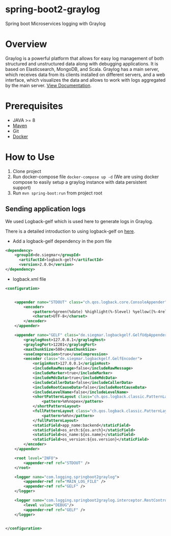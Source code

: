 # spring-boot2-graylog
Spring boot Microservices logging with Graylog

# Overview
Graylog is a powerful platform that allows for easy log management of both structured and unstructured data along with debugging applications. It is based on Elasticsearch, MongoDB, and Scala. Graylog has a main server, which receives data from its clients installed on different servers, and a web interface, which visualizes the data and allows to work with logs aggregated by the main server. 
[View Documentation](http://docs.graylog.org/en/3.1/index.html).

# Prerequisites
*	JAVA >= 8
* [Maven](http://maven.apache.org/download.cgi)
* Git
* [Docker](https://www.docker.com/)

# How to Use
1. Clone project
2. Run docker-compose file `docker-compose up -d` (We are using docker compose to easily setup a graylog instance with data persistent support)
3. Run `mvn spring-boot:run` from project root

  ## Sending application logs
  
  We used Logback-gelf which is used here to generate logs in Graylog.

There is a detailed introduction to using logback-gelf on [here](https://github.com/osiegmar/logback-gelf).

* Add a logback-gelf dependency in the pom file

```xml
<dependency>
    <groupId>de.siegmar</groupId>
	  <artifactId>logback-gelf</artifactId>
	  <version>2.0.0</version>
</dependency>
```
* logback.xml file
```xml
<configuration>


    <appender name="STDOUT" class="ch.qos.logback.core.ConsoleAppender">
        <encoder>
            <pattern>%green(%date) %highlight(%-5level) %yellow([%-4relative]) %magenta([%thread]) %cyan(%logger{10}) %gray([%file:%line]) %blue(: %msg%n)</pattern>
            <charset>UTF-8</charset>
        </encoder>
    </appender>

    <appender name="GELF" class="de.siegmar.logbackgelf.GelfUdpAppender">
        <graylogHost>127.0.0.1</graylogHost>
        <graylogPort>12201</graylogPort>
        <maxChunkSize>508</maxChunkSize>
        <useCompression>true</useCompression>
        <encoder class="de.siegmar.logbackgelf.GelfEncoder">
            <originHost>127.0.0.1</originHost>
            <includeRawMessage>false</includeRawMessage>
            <includeMarker>true</includeMarker>
            <includeMdcData>true</includeMdcData>
            <includeCallerData>false</includeCallerData>
            <includeRootCauseData>false</includeRootCauseData>
            <includeLevelName>false</includeLevelName>
            <shortPatternLayout class="ch.qos.logback.classic.PatternLayout">
                <pattern>%m%nopex</pattern>
            </shortPatternLayout>
            <fullPatternLayout class="ch.qos.logback.classic.PatternLayout">
                <pattern>%m%n</pattern>
            </fullPatternLayout>
            <staticField>app_name:backend</staticField>
            <staticField>os_arch:${os.arch}</staticField>
            <staticField>os_name:${os.name}</staticField>
            <staticField>os_version:${os.version}</staticField>
        </encoder>
    </appender>

    <root level="INFO">
        <appender-ref ref="STDOUT" />
    </root>

    <logger name="com.logging.springboot2graylog">
        <appender-ref ref="MAIN_LOG_FILE" />
        <appender-ref ref="GELF" />
    </logger>

    <logger name="com.logging.springboot2graylog.interceptor.RestControllerInterceptor" additivity="false">
        <level value="DEBUG"/>
        <appender-ref ref="GELF" />
    </logger>


</configuration>
```
